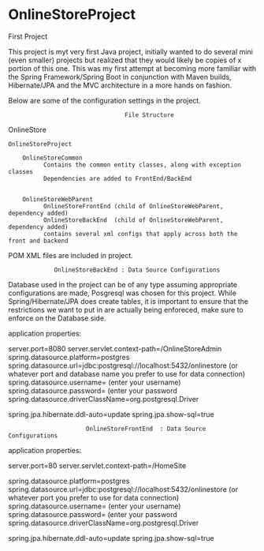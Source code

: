 # OnlineStoreProject
First Project

This project is myt very first Java project, initially wanted to do several mini (even smaller) projects but realized that they would likely be copies
of x portion of this one. This was my first attempt at becoming more familiar with the Spring Framework/Spring Boot in conjunction with Maven builds, Hibernate/JPA and the MVC architecture in 
a more hands on fashion. 


Below are some of the configuration settings in the project.


                                    

    	                             File Structure



OnlineStore

    OnlineStoreProject

    	OnlineStoreCommon
    		  Contains the common entity classes, along with exception classes
    		  Dependencies are added to FrontEnd/BackEnd


    	OnlineStoreWebParent
    		  OnlineStoreFrontEnd (child of OnlineStoreWebParent, dependency added)
    		  OnlineStoreBackEnd  (child of OnlineStoreWebParent, dependency added)
    		  contains several xml configs that apply across both the front and backend


POM XML files are included in project.

                  
                 OnlineStoreBackEnd : Data Source Configurations

Database used in the project can be of any type assuming appropriate configurations are made, Posgresql was chosen for this
project. While Spring/Hibernate/JPA does create tables, it is important to ensure that the restrictions we want to put in
are actually being enforeced, make sure to enforce on the Database side.

application properties:

server.port=8080
server.servlet.context-path=/OnlineStoreAdmin
spring.datasource.platform=postgres
spring.datasource.url=jdbc:postgresql://localhost:5432/onlinestore (or whatever port and database name you prefer to use for data connection)
spring.datasource.username= (enter your username)
spring.datasource.password= (enter your password
spring.datasource.driverClassName=org.postgresql.Driver

spring.jpa.hibernate.ddl-auto=update
spring.jpa.show-sql=true



                          OnlineStoreFrontEnd  : Data Source Configurations   



application properties:

server.port=80
server.servlet.context-path=/HomeSite

spring.datasource.platform=postgres
spring.datasource.url=jdbc:postgresql://localhost:5432/onlinestore (or whatever port you prefer to use for data connection)
spring.datasource.username= (enter your username)
spring.datasource.password= (enter your password
spring.datasource.driverClassName=org.postgresql.Driver

spring.jpa.hibernate.ddl-auto=update
spring.jpa.show-sql=true
